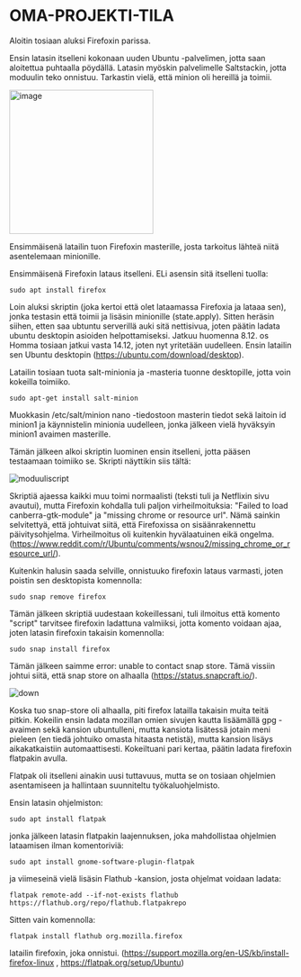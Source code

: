 # OMA-PROJEKTI-TILA

Aloitin tosiaan aluksi Firefoxin parissa. 

Ensin latasin itselleni kokonaan uuden Ubuntu -palvelimen, jotta saan aloitettua puhtaalla pöydällä. Latasin myöskin palvelimelle Saltstackin, jotta moduulin teko onnistuu. Tarkastin vielä, että minion oli hereillä ja toimii.

<img width="256" alt="image" src="https://user-images.githubusercontent.com/118457367/206497242-609821e4-4c47-4f44-86d5-054e049445a8.png">

Ensimmäisenä latailin tuon Firefoxin masterille, josta tarkoitus lähteä niitä asentelemaan minionille. 

Ensimmäisenä Firefoxin lataus itselleni. ELi asensin sitä itselleni tuolla:

```sudo apt install firefox```

Loin aluksi skriptin (joka kertoi että olet lataamassa Firefoxia ja lataaa sen), jonka testasin että toimii ja lisäsin minionille (state.apply). Sitten heräsin siihen, etten saa ubtuntu serverillä auki sitä nettisivua, joten päätin ladata ubuntu desktopin asioiden helpottamiseksi. Jatkuu huomenna 8.12.
os
Homma tosiaan jatkui vasta 14.12, joten nyt yritetään uudelleen. Ensin latailin sen Ubuntu desktopin (https://ubuntu.com/download/desktop). 

Latailin tosiaan tuota salt-minionia ja -masteria tuonne desktopille, jotta voin kokeilla toimiiko.

```sudo apt-get install salt-minion```

Muokkasin /etc/salt/minion nano -tiedostoon masterin tiedot sekä laitoin id minion1 ja käynnistelin minionia uudelleen, jonka jälkeen vielä hyväksyin minion1 avaimen masterille. 

Tämän jälkeen alkoi skriptin luominen ensin itselleni, jotta pääsen testaamaan toimiiko se. Skripti näyttikin siis tältä:

![moduuliscript](https://user-images.githubusercontent.com/118457367/207630810-9861abb7-63c3-4ac4-aee2-ce5925dd3439.jpg)

Skriptiä ajaessa kaikki muu toimi normaalisti (teksti tuli ja Netflixin sivu avautui), mutta Firefoxin kohdalla tuli paljon virheilmoituksia: "Failed to load canberra-gtk-module" ja "missing chrome or resource url". Nämä sainkin selvitettyä, että johtuivat siitä, että Firefoxissa on sisäänrakennettu päivitysohjelma. Virheilmoitus oli kuitenkin hyvälaatuinen eikä ongelma. (https://www.reddit.com/r/Ubuntu/comments/wsnou2/missing_chrome_or_resource_url/).

Kuitenkin halusin saada selville, onnistuuko firefoxin lataus varmasti, joten poistin sen desktopista komennolla:

```sudo snap remove firefox```

Tämän jälkeen skriptiä uudestaan kokeillessani, tuli ilmoitus että komento "script" tarvitsee firefoxin ladattuna valmiiksi, jotta komento voidaan ajaa, joten latasin firefoxin takaisin komennolla:

```sudo snap install firefox```

Tämän jälkeen saimme error: unable to contact snap store. Tämä vissiin johtui siitä, että snap store on alhaalla (https://status.snapcraft.io/).

![down](https://user-images.githubusercontent.com/118457367/207634449-a5c4efab-a2e5-479a-a211-fb7e5df06ce8.jpg)

Koska tuo snap-store oli alhaalla, piti firefox latailla takaisin muita teitä pitkin. Kokeilin ensin ladata mozillan omien sivujen kautta lisäämällä gpg -avaimen sekä kansion ubuntulleni, mutta kansiota lisätessä jotain meni pieleen (en tiedä johtuiko omasta hitaasta netistä), mutta kansion lisäys aikakatkaistiin automaattisesti. Kokeiltuani pari kertaa, päätin ladata firefoxin flatpakin avulla. 

Flatpak oli itselleni ainakin uusi tuttavuus, mutta se on tosiaan ohjelmien asentamiseen ja hallintaan suunniteltu työkaluohjelmisto. 

Ensin latasin ohjelmiston:

```sudo apt install flatpak```

jonka jälkeen latasin flatpakin laajennuksen, joka mahdollistaa ohjelmien lataamisen ilman komentoriviä:

```sudo apt install gnome-software-plugin-flatpak```

ja viimeseinä vielä lisäsin Flathub -kansion, josta ohjelmat voidaan ladata:

```flatpak remote-add --if-not-exists flathub https://flathub.org/repo/flathub.flatpakrepo```

Sitten vain komennolla:

```flatpak install flathub org.mozilla.firefox```

latailin firefoxin, joka onnistui. (https://support.mozilla.org/en-US/kb/install-firefox-linux , https://flatpak.org/setup/Ubuntu) 




